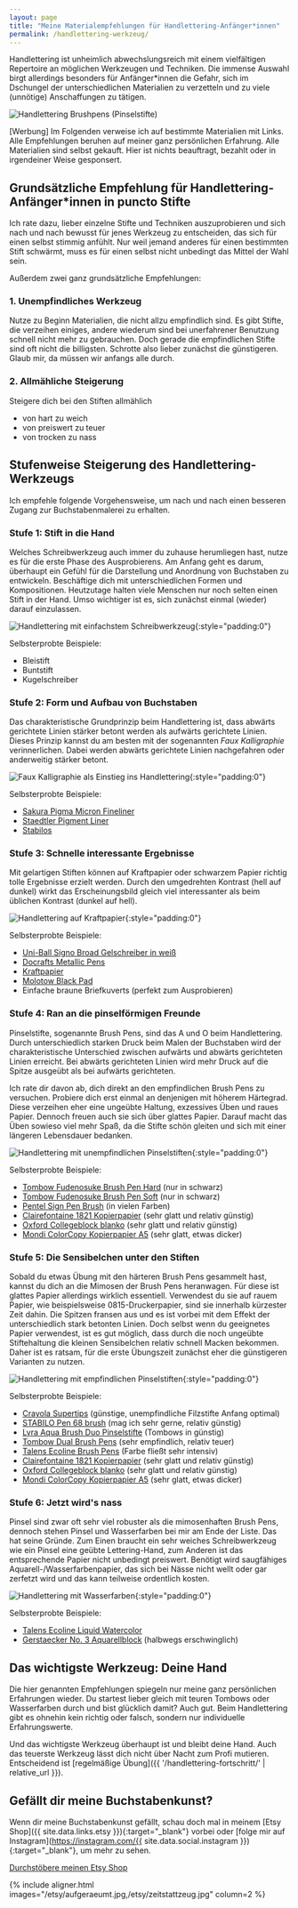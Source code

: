 ```yaml
---
layout: page
title: "Meine Materialempfehlungen für Handlettering-Anfänger*innen"
permalink: /handlettering-werkzeug/
---
```


Handlettering ist unheimlich abwechslungsreich mit einem vielfältigen Repertoire
an möglichen Werkzeugen und Techniken. Die immense Auswahl birgt allerdings
besonders für Anfänger*innen die Gefahr, sich im Dschungel der unterschiedlichen
Materialien zu verzetteln und zu viele (unnötige) Anschaffungen zu tätigen.

![Handlettering Brushpens (Pinselstifte)]({{site.baseurl}}/assets/img/werkzeug/brushpens.jpg)

[Werbung]
Im Folgenden verweise ich auf bestimmte Materialien mit Links. Alle Empfehlungen
beruhen auf meiner ganz persönlichen Erfahrung. Alle Materialien sind selbst
gekauft. Hier ist nichts beauftragt, bezahlt oder in irgendeiner Weise
gesponsert.

## Grundsätzliche Empfehlung für Handlettering-Anfänger*innen in puncto Stifte

Ich rate dazu, lieber einzelne Stifte und Techniken auszuprobieren und sich nach
und nach bewusst für jenes Werkzeug zu entscheiden, das sich für einen selbst
stimmig anfühlt. Nur weil jemand anderes für einen bestimmten Stift schwärmt,
muss es für einen selbst nicht unbedingt das Mittel der Wahl sein.

Außerdem zwei ganz grundsätzliche Empfehlungen:

### 1. Unempfindliches Werkzeug

Nutze zu Beginn Materialien, die nicht allzu empfindlich sind. Es gibt Stifte,
die verzeihen einiges, andere wiederum sind bei unerfahrener Benutzung schnell
nicht mehr zu gebrauchen. Doch gerade die empfindlichen Stifte sind oft nicht
die billigsten. Schrotte also lieber zunächst die günstigeren. Glaub mir, da
müssen wir anfangs alle durch.

### 2. Allmähliche Steigerung

Steigere dich bei den Stiften allmählich

-   von hart zu weich
-   von preiswert zu teuer
-   von trocken zu nass

## Stufenweise Steigerung des Handlettering-Werkzeugs

Ich empfehle folgende Vorgehensweise, um nach und nach einen besseren
Zugang zur Buchstabenmalerei zu erhalten.

### Stufe 1: Stift in die Hand

Welches Schreibwerkzeug auch immer du zuhause herumliegen hast, nutze es für die
erste Phase des Ausprobierens. Am Anfang geht es darum, überhaupt ein Gefühl für
die Darstellung und Anordnung von Buchstaben zu entwickeln. Beschäftige dich mit
unterschiedlichen Formen und Kompositionen. Heutzutage halten viele Menschen nur
noch selten einen Stift in der Hand. Umso wichtiger ist es, sich zunächst einmal
(wieder) darauf einzulassen.

![Handlettering mit einfachstem Schreibwerkzeug]({{site.baseurl}}/assets/img/werkzeug/handlettering-material-1.jpg){:style="padding:0"}

Selbsterprobte Beispiele:

-   Bleistift
-   Buntstift
-   Kugelschreiber

### Stufe 2: Form und Aufbau von Buchstaben

Das charakteristische Grundprinzip beim Handlettering ist, dass abwärts
gerichtete Linien stärker betont werden als aufwärts gerichtete Linien.
Dieses Prinzip kannst du am besten mit der sogenannten *Faux Kalligraphie*
verinnerlichen. Dabei werden abwärts gerichtete Linien nachgefahren oder
anderweitig stärker betont.

![Faux Kalligraphie als Einstieg ins Handlettering]({{site.baseurl}}/assets/img/werkzeug/handlettering-material-2.jpg){:style="padding:0"}

Selbsterprobte Beispiele:

-   [Sakura Pigma Micron Fineliner](https://www.gerstaecker.de/Sales/Herbstaktion-2017/Zeichnen-Grafik-Design---/SAKURA-PIGMA-MICRON-Fineliner.html)
-   [Staedtler Pigment Liner](https://www.gerstaecker.de/STAEDTLER-Pigment-Liner-308.html)
-   [Stabilos](https://www.gerstaecker.de/Zeichnen-Grafik-Design/Faserstifte-Marker/Fineliner-Tintenroller/Fineliner-STABILO-point-88.html)

### Stufe 3: Schnelle interessante Ergebnisse

Mit gelartigen Stiften können auf Kraftpapier oder schwarzem Papier richtig
tolle Ergebnisse erzielt werden. Durch den umgedrehten Kontrast (hell auf
dunkel) wirkt das Erscheinungsbild gleich viel interessanter als beim üblichen
Kontrast (dunkel auf hell).

![Handlettering auf Kraftpapier]({{site.baseurl}}/assets/img/werkzeug/handlettering-material-3.jpg){:style="padding:0"}

Selbsterprobte Beispiele:

-   [Uni-Ball Signo Broad Gelschreiber in weiß](https://www.gerstaecker.de/Kreatives-Gestalten/Geschenke-verpacken/Geschenke-beschriften/UNI-BALL-Signo-broad-Gelschreiber.html)
-   [Docrafts Metallic Pens](https://www.amazon.de/Docrafts-Metallic-Pens-Shimmery-Colours/dp/B003WKO790/ref=sr_1_fkmr1_1?ie=UTF8&qid=1531947825&sr=8-1-fkmr1&keywords=papermania+metallic+pens)
-   [Kraftpapier](https://www.amazon.de/Kraftpapier-Naturkarton-hochwertige-Qualit%C3%A4t-Kraftkarton/dp/B073S5YHL9/ref=sr_1_2?s=kitchen&ie=UTF8&qid=1531947889&sr=1-2&keywords=kraftpapier+a5)
-   [Molotow Black Pad](https://www.gerstaecker.de/MOLOTOW-Black-Pad-Marker-Block.html?listtype=search&searchparam=oxartnum:30893A&redirected=1)
-   Einfache braune Briefkuverts (perfekt zum Ausprobieren)

### Stufe 4: Ran an die pinselförmigen Freunde

Pinselstifte, sogenannte Brush Pens, sind das A und O beim
Handlettering. Durch unterschiedlich starken Druck beim Malen der
Buchstaben wird der charakteristische Unterschied zwischen aufwärts und
abwärts gerichteten Linien erreicht. Bei abwärts gerichteten Linien wird
mehr Druck auf die Spitze ausgeübt als bei aufwärts gerichteten.

Ich rate dir davon ab, dich direkt an den empfindlichen Brush Pens zu versuchen.
Probiere dich erst einmal an denjenigen mit höherem Härtegrad. Diese verzeihen
eher eine ungeübte Haltung, exzessives Üben und raues Papier. Dennoch freuen
auch sie sich über glattes Papier. Darauf macht das Üben sowieso viel mehr Spaß,
da die Stifte schön gleiten und sich mit einer längeren Lebensdauer bedanken.

![Handlettering mit unempfindlichen Pinselstiften]({{site.baseurl}}/assets/img/werkzeug/handlettering-material-4.jpg){:style="padding:0"}

Selbsterprobte Beispiele:

-   [Tombow Fudenosuke Brush Pen Hard](https://www.amazon.de/Tombow-Fudenosuke-weiche-schreibfarbe-schwarz/dp/B019Z6T2PI/ref=sr_1_1?s=kitchen&ie=UTF8&qid=1531948320&sr=1-1&keywords=fudenosuke&th=1)
    (nur in schwarz)
-   [Tombow Fudenosuke Brush Pen Soft](https://www.amazon.de/Tombow-Fudenosuke-weiche-schreibfarbe-schwarz/dp/B019Z6SYIE/ref=sr_1_1?s=kitchen&ie=UTF8&qid=1531948320&sr=1-1&keywords=fudenosuke)
    (nur in schwarz)
-   [Pentel Sign Pen Brush](https://www.gerstaecker.de/Pentel-Sign-Pen-Brush.html?listtype=search&searchparam=pentel%20sign%20pen&redirected=1)
    (in vielen Farben)
-   [Clairefontaine 1821 Kopierpapier](https://www.amazon.de/Clairefontaine-1821-Kopierpapier-wei%C3%9F-Blatt/dp/B000VRTLDY/ref=sr_1_1?s=kitchen&ie=UTF8&qid=1531948437&sr=1-1&keywords=clairefontaine+1821)
    (sehr glatt und relativ günstig)
-   [Oxford Collegeblock blanko](https://www.amazon.de/OXFORD-100050359-Collegeblock-Schule-gelocht/dp/B00EO0ZGP6/ref=sr_1_1?s=kitchen&ie=UTF8&qid=1531948493&sr=8-1&keywords=oxford+collegeblock+blanko)
    (sehr glatt und relativ günstig)
-   [Mondi ColorCopy Kopierpapier A5](https://www.amazon.de/gp/product/B00HUZQ10Q)
    (sehr glatt, etwas dicker)

### Stufe 5: Die Sensibelchen unter den Stiften

Sobald du etwas Übung mit den härteren Brush Pens gesammelt hast, kannst
du dich an die Mimosen der Brush Pens heranwagen. Für diese ist glattes
Papier allerdings wirklich essentiell. Verwendest du sie auf rauem
Papier, wie beispielsweise 0815-Druckerpapier, sind sie innerhalb
kürzester Zeit dahin. Die Spitzen fransen aus und es ist vorbei mit dem
Effekt der unterschiedlich stark betonten Linien. Doch selbst
wenn du geeignetes Papier verwendest, ist es gut möglich, dass durch die
noch ungeübte Stiftehaltung die kleinen Sensibelchen relativ schnell
Macken bekommen. Daher ist es ratsam, für die erste Übungszeit zunächst eher die
günstigeren Varianten zu nutzen.

![Handlettering mit empfindlichen Pinselstiften]({{site.baseurl}}/assets/img/werkzeug/handlettering-material-5.jpg){:style="padding:0"}

Selbsterprobte Beispiele:

-   [Crayola Supertips](https://www.amazon.de/Crayola-58-5057-E-000-CC020007-Buntstifte/dp/B01BF6F20K/ref=pd_sbs_21_1/258-7056255-6237631?_encoding=UTF8&pd_rd_i=B01BF6F20K&pd_rd_r=6b9a1bef-b128-40b8-8f07-d6719a80c655&pd_rd_w=IZ9fW&pd_rd_wg=1u3iL&pf_rd_p=42bf0ad8-ce6f-4127-a2f0-106727020a41&pf_rd_r=KJV7M6CJQT1SBAYHDYBA&psc=1&refRID=KJV7M6CJQT1SBAYHDYBA)
    (günstige, unempfindliche Filzstifte Anfang optimal)
-   [STABILO Pen 68 brush](https://www.stabilo.com/de/produkte/malenundzeichnen/filzstifte/stabilo-pen-68-brush/)
    (mag ich sehr gerne, relativ günstig)
-   [Lyra Aqua Brush Duo Pinselstifte](https://www.gerstaecker.de/LYRA-AQUA-BRUSH-DUO-Pinselmaler-Etui-Pinselstift.html)
    (Tombows in günstig)
-   [Tombow Dual Brush Pens](https://www.gerstaecker.de/TOMBOW-ABT-Dual-Brush-Pen.html)
    (sehr empfindlich, relativ teuer)
-   [Talens Ecoline Brush Pens](https://www.gerstaecker.de/Talens-ECOLINE-Brush-Pen-Marker.html)
    (Farbe fließt sehr intensiv)
-   [Clairefontaine 1821 Kopierpapier](https://www.amazon.de/Clairefontaine-1821-Kopierpapier-wei%C3%9F-Blatt/dp/B000VRTLDY/ref=sr_1_1?s=kitchen&ie=UTF8&qid=1531948437&sr=1-1&keywords=clairefontaine+1821)
    (sehr glatt und relativ günstig)
-   [Oxford Collegeblock blanko](https://www.amazon.de/OXFORD-100050359-Collegeblock-Schule-gelocht/dp/B00EO0ZGP6/ref=sr_1_1?s=kitchen&ie=UTF8&qid=1531948493&sr=8-1&keywords=oxford+collegeblock+blanko)
    (sehr glatt und relativ günstig)
-   [Mondi ColorCopy Kopierpapier A5](https://www.amazon.de/gp/product/B00HUZQ10Q)
    (sehr glatt, etwas dicker)

### Stufe 6: Jetzt wird's nass

Pinsel sind zwar oft sehr viel robuster als die mimosenhaften Brush Pens,
dennoch stehen Pinsel und Wasserfarben bei mir am Ende der Liste. Das
hat seine Gründe. Zum Einen braucht ein sehr weiches Schreibwerkzeug wie
ein Pinsel eine geübte Lettering-Hand, zum Anderen ist das entsprechende
Papier nicht unbedingt preiswert. Benötigt wird saugfähiges
Aquarell-/Wasserfarbenpapier, das sich bei Nässe nicht wellt oder gar zerfetzt
wird und das kann teilweise ordentlich kosten.

![Handlettering mit Wasserfarben]({{site.baseurl}}/assets/img/werkzeug/handlettering-material-6.jpg){:style="padding:0"}

Selbsterprobte Beispiele:

-   [Talens Ecoline Liquid Watercolor](https://www.gerstaecker.de/TALENS-Ecoline-Schulmalfarbe.html?listtype=search&searchparam=oxartnum:30030A&redirected=1)
-   [Gerstaecker No. 3 Aquarellblock](https://www.gerstaecker.de/GERSTAECKER-N-3-Aquarellblock.html)
    (halbwegs erschwinglich)

## Das wichtigste Werkzeug: Deine Hand

Die hier genannten Empfehlungen spiegeln nur meine ganz persönlichen Erfahrungen
wieder. Du startest lieber gleich mit teuren Tombows oder Wasserfarben durch und
bist glücklich damit? Auch gut. Beim Handlettering gibt es ohnehin kein richtig
oder falsch, sondern nur individuelle Erfahrungswerte.

Und das wichtigste Werkzeug überhaupt ist und bleibt deine Hand. Auch das
teuerste Werkzeug lässt dich nicht über Nacht zum Profi mutieren. Entscheidend
ist [regelmäßige Übung]({{ '/handlettering-fortschritt/' | relative_url }}).

## Gefällt dir meine Buchstabenkunst?

Wenn dir meine Buchstabenkunst gefällt, schau doch mal in meinem [Etsy Shop]({{ site.data.links.etsy }}){:target="\_blank"}
vorbei oder [folge mir auf Instagram](https://instagram.com/{{ site.data.social.instagram }}){:target="\_blank"},
um mehr zu sehen.

<a class="button" href="{{ site.data.links.etsy }}" target="_blank">
  <i class="fa fa-shopping-cart fa-fw"></i> Durchstöbere meinen Etsy Shop
</a>

{% include aligner.html images="/etsy/aufgeraeumt.jpg,/etsy/zeitstattzeug.jpg" column=2 %}
